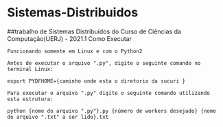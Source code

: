# Sistemas-Distribuidos

##trabalho de Sistemas Distribuídos do Curso de Ciências da Computação(UERJ) - 2021.1
Como Executar

    Funcionando somente em Linux e com o Python2

    Antes de executar o arquivo ".py", digite o seguinte comando no terminal Linux:

    export PYDFHOME={caminho onde esta o diretorio da sucuri }

    Para executar o arquivo ".py" digite o seguinte comando utilizando esta estrutura:

    python {nome do arquivo ".py"}.py {número de workers desejado} {nome do arquivo ".txt" a ser lido}.txt
